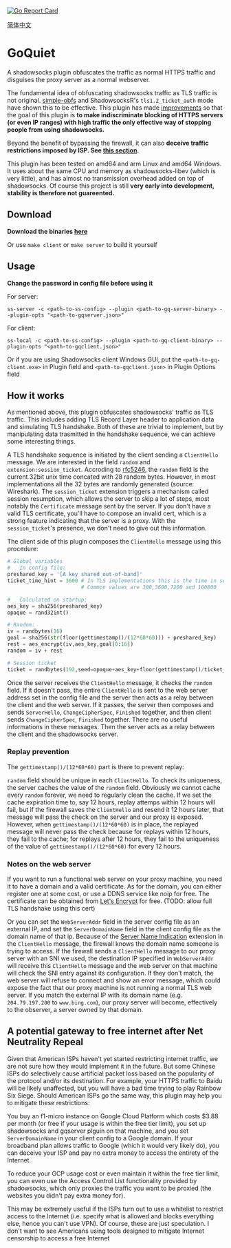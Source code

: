 [![Go Report Card](https://goreportcard.com/badge/github.com/cbeuw/GoQuiet)](https://goreportcard.com/report/github.com/cbeuw/GoQuiet)

[简体中文](https://github.com/cbeuw/GoQuiet/wiki/GoQuiet)
# GoQuiet
A shadowsocks plugin obfuscates the traffic as normal HTTPS traffic and disguises the proxy server as a normal webserver.

The fundamental idea of obfuscating shadowsocks traffic as TLS traffic is not original. [simple-obfs](https://github.com/shadowsocks/simple-obfs) and ShadowsocksR's `tls1.2_ticket_auth` mode have shown this to be effective. This plugin has made [improvements](https://github.com/cbeuw/GoQuiet/wiki/Advantages-over-similar-obfuscators) so that the goal of this plugin is  **to make indiscriminate blocking of HTTPS servers (or even IP ranges) with high traffic the only effective way of stopping people from using shadowsocks.**

Beyond the benefit of bypassing the firewall, it can also **deceive traffic restrictions imposed by ISP. See [this section](#a-potential-gateway-to-free-internet-after-net-neutrality-repeal).**

This plugin has been tested on amd64 and arm Linux and amd64 Windows. It uses about the same CPU and memory as shadowsocks-libev (which is very little), and has almost no transmission overhead added on top of shadowsocks. Of course this project is still **very early into development, stability is therefore not guareented.**

## Download

**Download the binaries [here](https://github.com/cbeuw/GoQuiet/releases)**

Or use `make client` or `make server` to build it yourself

## Usage

**Change the password in config file before using it**

For server:

`ss-server -c <path-to-ss-config> --plugin <path-to-gq-server-binary> --plugin-opts "<path-to-gqserver.json>"`

For client:

`ss-local -c <path-to-ss-config> --plugin <path-to-gq-client-binary> --plugin-opts "<path-to-gqclient.json>"`

Or if you are using Shadowsocks client Windows GUI, put the `<path-to-gq-client.exe>` in Plugin field and `<path-to-gqclient.json>` in Plugin Options field

## How it works
As mentioned above, this plugin obfuscates shadowsocks' traffic as TLS traffic. This includes adding TLS Record Layer header to application data and simulating TLS handshake. Both of these are trivial to implement, but by manipulating data trasmitted in the handshake sequence, we can achieve some interesting things.

A TLS handshake sequence is initiated by the client sending a `ClientHello` message. We are interested in the field `random` and `extension:session_ticket`. Accroding to [rfc5246](https://tools.ietf.org/html/rfc5246), the `random` field is the current 32bit unix time concated with 28 random bytes. However, in most implementations all the 32 bytes are randomly generated (source: Wireshark). The `session_ticket` extension triggers a mechanism called session resumption, which allows the server to skip a lot of steps, most notably the `Certificate` message sent by the server. If you don't have a valid TLS certificate, you'll have to compose an invalid cert, which is a strong feature indicating that the server is a proxy. With the `session_ticket`'s presence, we don't need to give out this information.

The client side of this plugin composes the `ClientHello` message using this procedure:
```python
# Global variables
#   In config file:
preshared_key = '[A key shared out-of-band]'
ticket_time_hint = 3600 # In TLS implementations this is the time in seconds for a session ticket to expire. 
                        # Common values are 300,3600,7200 and 100800

#   Calculated on startup:
aes_key = sha256(preshared_key)
opaque = rand32int()

# Random:
iv = randbytes(16)
goal = sha256(str(floor(gettimestamp()/(12*60*60))) + preshared_key)
rest = aes_encrypt(iv,aes_key,goal[0:16])
random = iv + rest

# Session ticket
ticket = randbytes(192,seed=opaque+aes_key+floor(gettimestamp()/ticket_time_hint)))
```

Once the server receives the `ClientHello` message, it checks the `random` field. If it doesn't pass, the entire `ClientHello` is sent to the web server address set in the config file and the server then acts as a relay between the client and the web server. If it passes, the server then composes and sends `ServerHello`, `ChangeCipherSpec`, `Finished` together, and then client sends `ChangeCipherSpec`, `Finished` together. There are no useful informations in these messages. Then the server acts as a relay between the client and the shadowsocks server.

### Replay prevention
The `gettimestamp()/(12*60*60)` part is there to prevent replay:

`random` field should be unique in each `ClientHello`. To check its uniqueness, the server caches the value of the `random` field. Obviously we cannot cache every `random` forever, we need to regularly clean the cache. If we set the cache expiration time to, say 12 hours, replay attemps within 12 hours will fail, but if the firewall saves the `ClientHello` and resend it 12 hours later, that message will pass the check on the server and our proxy is exposed. However, when `gettimestamp()/(12*60*60)` is in place, the replayed message will never pass the check because for replays within 12 hours, they fail to the cache; for replays after 12 hours, they fail to the uniqueness of the value of `gettimestamp()/(12*60*60)` for every 12 hours.

### Notes on the web server
If you want to run a functional web server on your proxy machine, you need it to have a domain and a valid certificate. As for the domain, you can either register one at some cost, or use a DDNS service like noip for free. The certificate can be obtained from [Let's Encrypt](https://letsencrypt.org/) for free. (TODO: allow full TLS handshake using this cert)

Or you can set the `WebServerAddr` field in the server config file as an external IP, and set the `ServerDomainName` field in the client config file as the domain name of that ip. Because of the [Server Name Indication](https://en.wikipedia.org/wiki/Server_Name_Indication) extension in the `ClientHello` message, the firewall knows the domain name someone is trying to access. If the firewall sends a `ClientHello` message to our proxy server with an SNI we used, the destination IP specified in `WebServerAddr` will receive this `ClientHello` message and the web server on that machine will check the SNI entry against its configuration. If they don't match, the web server will refuse to connect and show an error message, which could expose the fact that our proxy machine is not running a normal TLS web server. If you match the external IP with its domain name (e.g. `204.79.197.200` to `www.bing.com`), our proxy server will become, effectively to the observer, a server owned by that domain.

## A potential gateway to free internet after Net Neutrality Repeal 
Given that American ISPs haven't yet started restricting internet traffic, we are not sure how they would implement it in the future. But some Chinese ISPs do selectively cause artificial packet loss based on the popularity of the protocol and/or its destination. For example, your HTTPS traffic to Baidu will be likely unaffected, but you will have a bad time trying to play Rainbow Six Siege. Should American ISPs go the same way, this plugin may help you to mitigate these restrictions:

You buy an f1-micro instance on Google Cloud Platform which costs $3.88 per month (or free if your usage is within the free tier limit), you set up shadowsocks and gqserver plguin on that machine, and you set `ServerDomainName` in your client config to a Google domain. If your broadband plan allows traffic to Google (which it would very likely do), you can deceive your ISP and pay no extra money to access the entirety of the Internet.

To reduce your GCP usage cost or even maintain it within the free tier limit, you can even use the Access Control List functionality provided by shadowsocks, which only proxies the traffic you want to be proxied (the websites you didn't pay extra money for).

This may be extremely useful if the ISPs turn out to use a whitelist to restrict access to the Internet (i.e. specify what is allowed and blocks everything else, hence you can't use VPN). Of course, these are just speculation. I don't want to see Americans using tools designed to mitigate Internet censorship to access a free Internet
